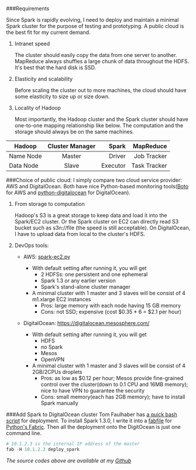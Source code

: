 

###Requirements

Since Spark is rapidly evolving, I need to deploy and maintain a minimal Spark cluster for the purpose of testing and prototyping. A public cloud is the best fit for my current demand. 

1. Intranet speed
   
   The cluster should easily copy the data from one server to another. MapReduce always shuffles a large chunk of data  throughout the HDFS. It's best that the hard disk is SSD.

2. Elasticity and scalability

   Before scaling the cluster out to more machines, the cloud should have some elasticity to size up or size down. 

3. Locality of Hadoop

   Most importantly, the Hadoop cluster and the Spark cluster should have one-to-one mapping relationship like below. The computation and the storage should always be on the same machines. 

| Hadoop  | Cluster Manager |  Spark | MapReduce | 
|----------|:-------------:|------:|-------:|
| Name Node |  Master | Driver | Job Tracker | 
| Data Node |  Slave   | Executor | Task Tracker | 

###Choice of public cloud: 
I simply compare two cloud service provider: AWS and DigitalOcean. Both have nice Python-based monitoring tools([Boto](https://github.com/boto/boto) for AWS and [python-digitalocean](https://github.com/koalalorenzo/python-digitalocean) for DigitalOcean). 

1. From storage to computation

   Hadoop's S3 is a great storage to keep data and load it into the Spark/EC2 cluster. Or the Spark cluster on EC2 can directly read S3 bucket such as s3n://file (the speed is still acceptable). On DigitalOcean, I have to upload data from local to the cluster's HDFS. 

2. DevOps tools:
   * AWS: [spark-ec2.py](https://github.com/apache/spark/blob/master/ec2/spark_ec2.py)
      - With default setting after running it, you will get
         - 2 HDFSs: one persistent and one ephemeral
         - Spark 1.3 or any earlier version
         - Spark's stand-alone cluster manager
      - A minimal cluster with 1 master and 3 slaves will be consist of 4 m1.xlarge EC2 instances 
         - Pros: large memory with each node having 15 GB memory 
         - Cons: not SSD; expensive (cost $0.35 * 6 = $2.1 per hour)
      
   * DigitalOcean: https://digitalocean.mesosphere.com/
      - With default setting after running it, you will get 
         - HDFS
         - no Spark
         - Mesos
         - OpenVPN
      - A minimal cluster with 1 master and 3 slaves will be consist of 4 2GB/2CPUs droplets 
         - Pros: as low as $0.12 per hour; Mesos provide fine-grained control over the cluster(down to 0.1 CPU and 16MB memory); nice to have VPN to guarantee the security
         - Cons: small memory(each has 2GB memory); have to install Spark manually
          
###Add Spark to DigitalOcean cluster
Tom Faulhaber has [a quick bash script](http://www.infolace.com/blog/2015/02/27/create-an-ad-hoc-spark-cluster/) for deployment. To install Spark 1.3.0, I write it into a [fabfile](https://github.com/dapangmao/Blog/blob/master/Deploy%20a%20minimal%20Spark%20cluster/fabfile.py) for [Python's Fabric](http://www.fabfile.org/). 
Then all the deployment onto the DigitOcean is just one command line. 
```python
# 10.1.2.3 is the internal IP address of the master
fab -H 10.1.2.3 deploy_spark 
```
*The source codes above are available at my [Github](https://github.com/dapangmao/Blog/tree/master/Deploy%20a%20minimal%20Spark%20cluster)*
